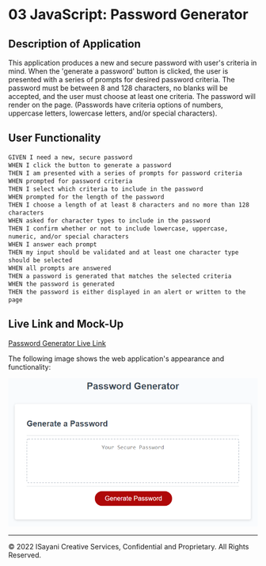 # 03 JavaScript: Password Generator

## Description of Application

This application produces a new and secure password with user's criteria in mind. When the 'generate a password' button is clicked, the user is presented with a series of prompts for desired password criteria. The password must be between 8 and 128 characters, no blanks will be accepted, and the user must choose at least one criteria. The password will render on the page. (Passwords have criteria options of numbers, uppercase letters, lowercase letters, and/or special characters). 

## User Functionality
```
GIVEN I need a new, secure password
WHEN I click the button to generate a password
THEN I am presented with a series of prompts for password criteria
WHEN prompted for password criteria
THEN I select which criteria to include in the password
WHEN prompted for the length of the password
THEN I choose a length of at least 8 characters and no more than 128 characters
WHEN asked for character types to include in the password
THEN I confirm whether or not to include lowercase, uppercase, numeric, and/or special characters
WHEN I answer each prompt
THEN my input should be validated and at least one character type should be selected
WHEN all prompts are answered
THEN a password is generated that matches the selected criteria
WHEN the password is generated
THEN the password is either displayed in an alert or written to the page
```

## Live Link and Mock-Up

[Password Generator Live Link](https://isayani.github.io/js-password-generator/)

The following image shows the web application's appearance and functionality:

![The Password Generator application displays a red button to "Generate Password".](./assets/pw-generator.png)

- - -
© 2022 ISayani Creative Services, Confidential and Proprietary. All Rights Reserved.

